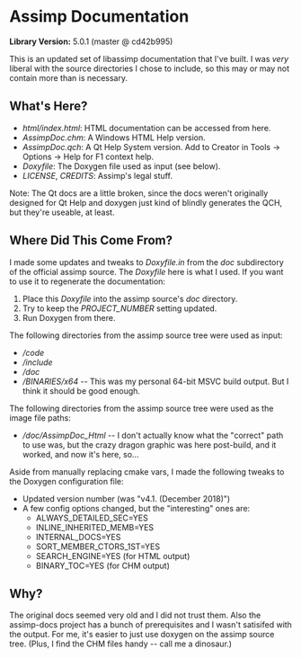 # Assimp Documentation

**Library Version:** 5.0.1 (master @ cd42b995)

This is an updated set of libassimp documentation that I've built. I was
*very* liberal with the source directories I chose to include, so this may
or may not contain more than is necessary.

## What's Here?

- *html/index.html*: HTML documentation can be accessed from here.
- *AssimpDoc.chm*: A Windows HTML Help version.
- *AssimpDoc.qch*: A Qt Help System version. Add to Creator in
  Tools → Options → Help for F1 context help.
- *Doxyfile*: The Doxygen file used as input (see below).
- *LICENSE*, *CREDITS*: Assimp's legal stuff.

Note: The Qt docs are a little broken, since the docs weren't originally
designed for Qt Help and doxygen just kind of blindly generates the QCH,
but they're useable, at least.

## Where Did This Come From?

I made some updates and tweaks to *Doxyfile.in* from the *doc* subdirectory
of the official assimp source. The *Doxyfile* here is what I used. If you 
want to use it to regenerate the documentation:

1. Place this *Doxyfile* into the assimp source's *doc* directory.
2. Try to keep the *PROJECT_NUMBER* setting updated.
3. Run Doxygen from there.

The following directories from the assimp source tree were used as input:

- */code*
- */include*
- */doc*
- */BINARIES/x64* -- This was my personal 64-bit MSVC build output. But I
  think it should be good enough. 

The following directories from the assimp source tree were used as the
image file paths:

- */doc/AssimpDoc_Html* -- I don't actually know what the "correct" path
  to use was, but the crazy dragon graphic was here post-build, and it
  worked, and now it's here, so... 

Aside from manually replacing cmake vars, I made the following tweaks to
the Doxygen configuration file:

- Updated version number (was "v4.1. (December 2018)")
- A few config options changed, but the "interesting" ones are:
  - ALWAYS_DETAILED_SEC=YES
  - INLINE_INHERITED_MEMB=YES
  - INTERNAL_DOCS=YES
  - SORT_MEMBER_CTORS_1ST=YES
  - SEARCH_ENGINE=YES (for HTML output)
  - BINARY_TOC=YES (for CHM output)

## Why?

The original docs seemed very old and I did not trust them. Also the assimp-docs project has a bunch of prerequisites and I wasn't satisifed with the output. For me, it's easier to just use doxygen on the assimp source tree. (Plus, I find the CHM files handy -- call me a dinosaur.)
